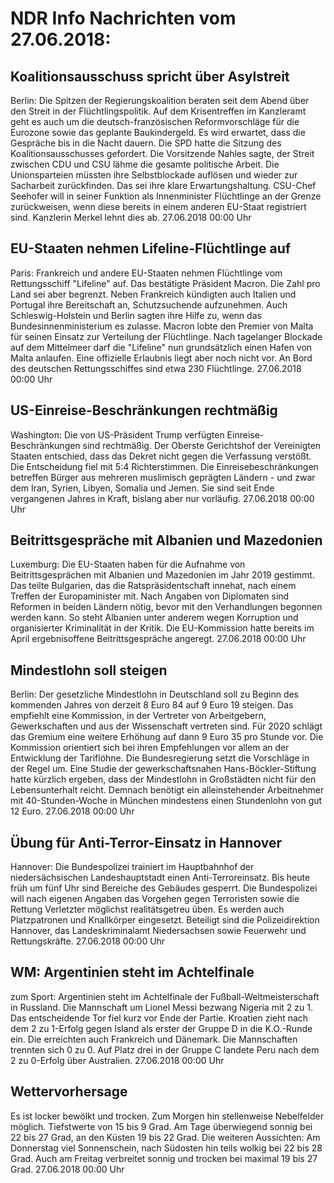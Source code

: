# NDR Info Nachrichten vom 27.06.2018:


## Koalitionsausschuss spricht über Asylstreit
Berlin:	Die Spitzen der Regierungskoalition beraten seit dem Abend über den Streit in der Flüchtlingspolitik. Auf dem Krisentreffen im Kanzleramt geht es auch um die deutsch-französischen Reformvorschläge für die Eurozone sowie das geplante Baukindergeld. Es wird erwartet, dass die Gespräche bis in die Nacht dauern. Die SPD hatte die Sitzung des Koalitionsausschusses gefordert. Die Vorsitzende Nahles sagte, der Streit zwischen CDU und CSU lähme die gesamte politische Arbeit. Die Unionsparteien müssten ihre Selbstblockade auflösen und wieder zur Sacharbeit zurückfinden. Das sei ihre klare Erwartungshaltung. CSU-Chef Seehofer will in seiner Funktion als Innenminister Flüchtlinge an der Grenze zurückweisen, wenn diese bereits in einem anderen EU-Staat registriert sind. Kanzlerin Merkel lehnt dies ab. 27.06.2018 00:00 Uhr 

## EU-Staaten nehmen Lifeline-Flüchtlinge auf
Paris:		Frankreich und andere EU-Staaten nehmen Flüchtlinge vom Rettungsschiff "Lifeline" auf. Das bestätigte Präsident Macron. Die Zahl pro Land sei aber begrenzt. Neben Frankreich kündigten auch Italien und Portugal ihre Bereitschaft an, Schutzsuchende aufzunehmen. Auch Schleswig-Holstein und Berlin sagten ihre Hilfe zu, wenn das Bundesinnenministerium es zulasse. Macron lobte den Premier von Malta für seinen Einsatz zur Verteilung der Flüchtlinge. Nach tagelanger Blockade auf dem Mittelmeer darf die "Lifeline" nun grundsätzlich einen Hafen von Malta anlaufen. Eine offizielle Erlaubnis liegt aber noch nicht vor. An Bord des deutschen Rettungsschiffes sind etwa 230 Flüchtlinge. 27.06.2018 00:00 Uhr 

## US-Einreise-Beschränkungen rechtmäßig
Washington:	Die von US-Präsident Trump verfügten Einreise-Beschränkungen sind rechtmäßig. Der Oberste Gerichtshof der Vereinigten Staaten entschied, dass das Dekret nicht gegen die Verfassung verstößt. Die Entscheidung fiel mit 5:4 Richterstimmen. Die Einreisebeschränkungen betreffen Bürger aus mehreren muslimisch geprägten Ländern - und zwar dem Iran, Syrien, Libyen, Somalia und Jemen. Sie sind seit Ende vergangenen Jahres in Kraft, bislang aber nur vorläufig. 27.06.2018 00:00 Uhr 

## Beitrittsgespräche mit Albanien und Mazedonien
Luxemburg: Die EU-Staaten haben für die Aufnahme von Beitrittsgesprächen mit Albanien und Mazedonien im Jahr 2019 gestimmt. Das teilte Bulgarien, das die Ratspräsidentschaft innehat, nach einem Treffen der Europaminister mit. Nach Angaben von Diplomaten sind Reformen in beiden Ländern nötig, bevor mit den Verhandlungen begonnen werden kann. So steht Albanien unter anderem wegen Korruption und organisierter Kriminalität in der Kritik. Die EU-Kommission hatte bereits im April ergebnisoffene Beitrittsgespräche angeregt. 27.06.2018 00:00 Uhr 

## Mindestlohn soll steigen
Berlin: Der gesetzliche Mindestlohn in Deutschland soll zu Beginn des kommenden Jahres von derzeit 8 Euro 84 auf 9 Euro 19 steigen. Das empfiehlt eine Kommission, in der Vertreter von Arbeitgebern, Gewerkschaften und aus der Wissenschaft vertreten sind. Für 2020 schlägt das Gremium eine weitere Erhöhung auf dann 9 Euro 35 pro Stunde vor. Die Kommission orientiert sich bei ihren Empfehlungen vor allem an der Entwicklung der Tariflöhne. Die Bundesregierung setzt die Vorschläge in der Regel um. Eine Studie der gewerkschaftsnahen Hans-Böckler-Stiftung hatte kürzlich ergeben, dass der Mindestlohn in Großstädten nicht für den Lebensunterhalt reicht. Demnach benötigt ein alleinstehender Arbeitnehmer mit 40-Stunden-Woche in München mindestens einen Stundenlohn von gut 12 Euro. 27.06.2018 00:00 Uhr 

## Übung für Anti-Terror-Einsatz in Hannover
Hannover: Die Bundespolizei trainiert im Hauptbahnhof der niedersächsischen Landeshauptstadt einen Anti-Terroreinsatz. Bis heute früh um fünf Uhr sind Bereiche des Gebäudes gesperrt. Die Bundespolizei will nach eigenen Angaben das Vorgehen gegen Terroristen sowie die Rettung Verletzter möglichst realitätsgetreu üben. Es werden auch Platzpatronen und Knallkörper eingesetzt. Beteiligt sind die Polizeidirektion Hannover, das Landeskriminalamt Niedersachsen sowie Feuerwehr und Rettungskräfte. 27.06.2018 00:00 Uhr 

## WM: Argentinien steht im Achtelfinale
zum Sport:  	Argentinien steht im Achtelfinale der Fußball-Weltmeisterschaft in Russland. Die Mannschaft um Lionel Messi bezwang Nigeria mit 2 zu 1. Das entscheidende Tor fiel kurz vor Ende der Partie. Kroatien zieht nach dem 2 zu 1-Erfolg gegen Island als erster der Gruppe D in die K.O.-Runde ein. Die erreichten auch Frankreich und Dänemark. Die Mannschaften trennten sich 0 zu 0. Auf Platz drei in der Gruppe C landete Peru nach dem 2 zu 0-Erfolg über Australien. 27.06.2018 00:00 Uhr 

## Wettervorhersage
Es ist locker bewölkt und trocken. Zum Morgen hin stellenweise Nebelfelder möglich. Tiefstwerte von 15 bis 9 Grad. Am Tage überwiegend sonnig bei 22 bis 27 Grad, an den Küsten 19 bis 22 Grad. Die weiteren Aussichten: Am Donnerstag viel Sonnenschein, nach Südosten hin teils wolkig bei 22 bis 28 Grad. Auch am Freitag verbreitet sonnig und trocken bei maximal 19 bis 27 Grad. 27.06.2018 00:00 Uhr 
